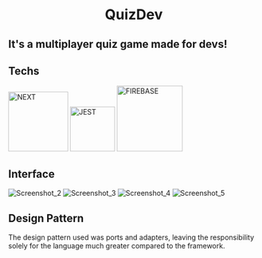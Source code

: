 <html>   
<h1 align="center">
   QuizDev
</h1>

<h2>It's a multiplayer quiz game made for devs!</h2>

## Techs
<div>
    <img alt="NEXT" width="120" src="https://img.shields.io/badge/next.js-61DAFB?style=for-the-badge&logo=next.js&logoColor=black"/>
    <img alt="JEST" width="90" src="https://img.shields.io/badge/jest-fff?style=for-the-badge&logo=jest&logoColor=black"/>
    <img alt="FIREBASE" width="132" src="https://img.shields.io/badge/firebase-FFCA2A?style=for-the-badge&logo=firebase&logoColor=black"/>

## Interface

![Screenshot_2](https://user-images.githubusercontent.com/77704994/189482923-411081e4-2115-4e9e-8593-4c37b965b747.png)
![Screenshot_3](https://user-images.githubusercontent.com/77704994/189482928-bf8f4887-95e6-466d-9c7c-e902487ae016.png)
![Screenshot_4](https://user-images.githubusercontent.com/77704994/189482931-4b98f559-e3bb-4020-bf46-8f604a27a2e9.png)
![Screenshot_5](https://user-images.githubusercontent.com/77704994/189482934-837850bc-0791-45da-ae30-638ab97bc814.png)

## Design Pattern

The design pattern used was ports and adapters, leaving the responsibility solely for the language much greater compared to the framework.

</html>  

<!-- fdgfd -->
